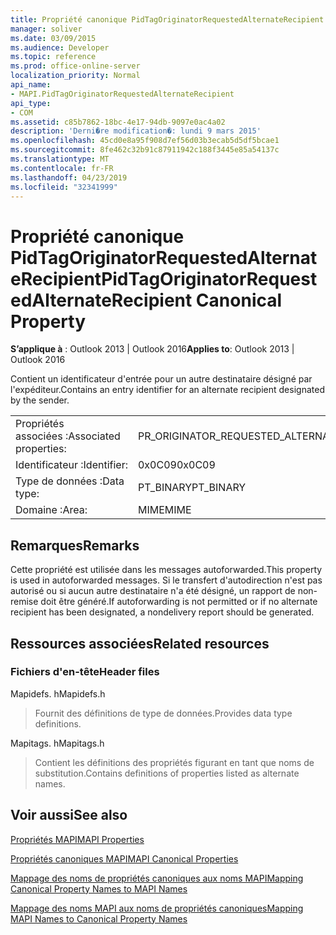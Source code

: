 ```yaml
---
title: Propriété canonique PidTagOriginatorRequestedAlternateRecipient
manager: soliver
ms.date: 03/09/2015
ms.audience: Developer
ms.topic: reference
ms.prod: office-online-server
localization_priority: Normal
api_name:
- MAPI.PidTagOriginatorRequestedAlternateRecipient
api_type:
- COM
ms.assetid: c85b7862-18bc-4e17-94db-9097e0ac4a02
description: 'Derni�re modification�: lundi 9 mars 2015'
ms.openlocfilehash: 45cd0e8a95f908d7ef56d03b3ecab5d5df5bcae1
ms.sourcegitcommit: 8fe462c32b91c87911942c188f3445e85a54137c
ms.translationtype: MT
ms.contentlocale: fr-FR
ms.lasthandoff: 04/23/2019
ms.locfileid: "32341999"
---
```

# <a name="pidtagoriginatorrequestedalternaterecipient-canonical-property"></a><span data-ttu-id="02bdd-103">Propriété canonique PidTagOriginatorRequestedAlternateRecipient</span><span class="sxs-lookup"><span data-stu-id="02bdd-103">PidTagOriginatorRequestedAlternateRecipient Canonical Property</span></span>

  
  
<span data-ttu-id="02bdd-104">**S’applique à** : Outlook 2013 | Outlook 2016</span><span class="sxs-lookup"><span data-stu-id="02bdd-104">**Applies to**: Outlook 2013 | Outlook 2016</span></span> 
  
<span data-ttu-id="02bdd-105">Contient un identificateur d'entrée pour un autre destinataire désigné par l'expéditeur.</span><span class="sxs-lookup"><span data-stu-id="02bdd-105">Contains an entry identifier for an alternate recipient designated by the sender.</span></span>
  
|||
|:-----|:-----|
|<span data-ttu-id="02bdd-106">Propriétés associées :</span><span class="sxs-lookup"><span data-stu-id="02bdd-106">Associated properties:</span></span>  <br/> |<span data-ttu-id="02bdd-107">PR_ORIGINATOR_REQUESTED_ALTERNATE_RECIPIENT</span><span class="sxs-lookup"><span data-stu-id="02bdd-107">PR_ORIGINATOR_REQUESTED_ALTERNATE_RECIPIENT</span></span>  <br/> |
|<span data-ttu-id="02bdd-108">Identificateur :</span><span class="sxs-lookup"><span data-stu-id="02bdd-108">Identifier:</span></span>  <br/> |<span data-ttu-id="02bdd-109">0x0C09</span><span class="sxs-lookup"><span data-stu-id="02bdd-109">0x0C09</span></span>  <br/> |
|<span data-ttu-id="02bdd-110">Type de données :</span><span class="sxs-lookup"><span data-stu-id="02bdd-110">Data type:</span></span>  <br/> |<span data-ttu-id="02bdd-111">PT_BINARY</span><span class="sxs-lookup"><span data-stu-id="02bdd-111">PT_BINARY</span></span>  <br/> |
|<span data-ttu-id="02bdd-112">Domaine :</span><span class="sxs-lookup"><span data-stu-id="02bdd-112">Area:</span></span>  <br/> |<span data-ttu-id="02bdd-113">MIME</span><span class="sxs-lookup"><span data-stu-id="02bdd-113">MIME</span></span>  <br/> |
   
## <a name="remarks"></a><span data-ttu-id="02bdd-114">Remarques</span><span class="sxs-lookup"><span data-stu-id="02bdd-114">Remarks</span></span>

<span data-ttu-id="02bdd-115">Cette propriété est utilisée dans les messages autoforwarded.</span><span class="sxs-lookup"><span data-stu-id="02bdd-115">This property is used in autoforwarded messages.</span></span> <span data-ttu-id="02bdd-116">Si le transfert d'autodirection n'est pas autorisé ou si aucun autre destinataire n'a été désigné, un rapport de non-remise doit être généré.</span><span class="sxs-lookup"><span data-stu-id="02bdd-116">If autoforwarding is not permitted or if no alternate recipient has been designated, a nondelivery report should be generated.</span></span>
  
## <a name="related-resources"></a><span data-ttu-id="02bdd-117">Ressources associées</span><span class="sxs-lookup"><span data-stu-id="02bdd-117">Related resources</span></span>

### <a name="header-files"></a><span data-ttu-id="02bdd-118">Fichiers d'en-tête</span><span class="sxs-lookup"><span data-stu-id="02bdd-118">Header files</span></span>

<span data-ttu-id="02bdd-119">Mapidefs. h</span><span class="sxs-lookup"><span data-stu-id="02bdd-119">Mapidefs.h</span></span>
  
> <span data-ttu-id="02bdd-120">Fournit des définitions de type de données.</span><span class="sxs-lookup"><span data-stu-id="02bdd-120">Provides data type definitions.</span></span>
    
<span data-ttu-id="02bdd-121">Mapitags. h</span><span class="sxs-lookup"><span data-stu-id="02bdd-121">Mapitags.h</span></span>
  
> <span data-ttu-id="02bdd-122">Contient les définitions des propriétés figurant en tant que noms de substitution.</span><span class="sxs-lookup"><span data-stu-id="02bdd-122">Contains definitions of properties listed as alternate names.</span></span>
    
## <a name="see-also"></a><span data-ttu-id="02bdd-123">Voir aussi</span><span class="sxs-lookup"><span data-stu-id="02bdd-123">See also</span></span>



[<span data-ttu-id="02bdd-124">Propriétés MAPI</span><span class="sxs-lookup"><span data-stu-id="02bdd-124">MAPI Properties</span></span>](mapi-properties.md)
  
[<span data-ttu-id="02bdd-125">Propriétés canoniques MAPI</span><span class="sxs-lookup"><span data-stu-id="02bdd-125">MAPI Canonical Properties</span></span>](mapi-canonical-properties.md)
  
[<span data-ttu-id="02bdd-126">Mappage des noms de propriétés canoniques aux noms MAPI</span><span class="sxs-lookup"><span data-stu-id="02bdd-126">Mapping Canonical Property Names to MAPI Names</span></span>](mapping-canonical-property-names-to-mapi-names.md)
  
[<span data-ttu-id="02bdd-127">Mappage des noms MAPI aux noms de propriétés canoniques</span><span class="sxs-lookup"><span data-stu-id="02bdd-127">Mapping MAPI Names to Canonical Property Names</span></span>](mapping-mapi-names-to-canonical-property-names.md)

